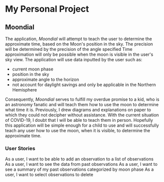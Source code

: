 # My Personal Project

## Moondial

The application, *Moondial* will attempt to teach the user to determine the approximate time, based on the Moon's 
position in the sky. The precision will be determined by the precision of the angle specified Time approximation will 
only be possible when the moon is visible in the user's sky view. The application will use data inputted by the user such as:
- current moon phase
- position in the sky 
- approximate angle to the horizon
- not account for daylight savings and only be applicable in the Northern Hemisphere

Consequently, *Moondial* serves to fulfill my overdue promise to a kid, who is an astronomy fanatic and will teach 
them how to use the moon to determine what time it is. Previously, I drew diagrams and explanations on paper to which 
they could not decipher without assistance. With the current situation of COVID-19, I doubt that I will be able to 
teach them in person. Hopefully this application will be simple enough for a child to use and will successfully teach 
any user how to use the moon, when it is visible, to determine the approximate time.  

### User Stories

As a user, I want to be able to add an observation to a list of observations
As a user, I want to see the data from past observations
As a user, I want to see a summary of my past observations categorized by moon phase
As a user, I want to select observations to delete 
